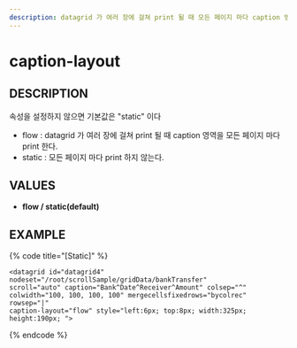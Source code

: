 ```yaml
---
description: datagrid 가 여러 장에 걸쳐 print 될 때 모든 페이지 마다 caption 영역을 print 할 지 여부를 정하는 속성이다.
---
```


# caption-layout

## DESCRIPTION

속성을 설정하지 않으면 기본값은 "static" 이다

* flow : datagrid 가 여러 장에 걸쳐 print 될 때 caption 영역을 모든 페이지 마다 print 한다.
* static : 모든 페이지 마다 print 하지 않는다.

## **VALUES**

* **flow / static\(default\)**

## EXAMPLE

{% code title="\[Static\]" %}
```markup
<datagrid id="datagrid4" nodeset="/root/scrollSample/gridData/bankTransfer" 
scroll="auto" caption="Bank^Date^Receiver^Amount" colsep="^" 
colwidth="100, 100, 100, 100" mergecellsfixedrows="bycolrec" rowsep="|" 
caption-layout="flow" style="left:6px; top:8px; width:325px; height:190px; ">
```
{% endcode %}


